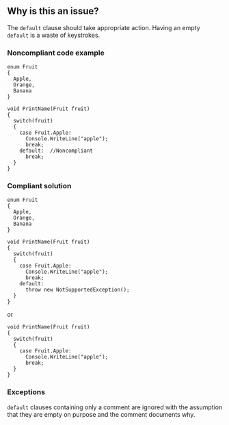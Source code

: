 ## Why is this an issue?

The `default` clause should take appropriate action. Having an empty `default` is a waste of keystrokes.

### Noncompliant code example

    enum Fruit
    {
      Apple,
      Orange,
      Banana
    }
    
    void PrintName(Fruit fruit)
    {
      switch(fruit)
      {
        case Fruit.Apple:
          Console.WriteLine("apple");
          break;
        default:  //Noncompliant
          break;
      }
    }

### Compliant solution

    enum Fruit
    {
      Apple,
      Orange,
      Banana
    }
    
    void PrintName(Fruit fruit)
    {
      switch(fruit)
      {
        case Fruit.Apple:
          Console.WriteLine("apple");
          break;
        default:
          throw new NotSupportedException();
      }
    }

or

    void PrintName(Fruit fruit)
    {
      switch(fruit)
      {
        case Fruit.Apple:
          Console.WriteLine("apple");
          break;
      }
    }

### Exceptions

`default` clauses containing only a comment are ignored with the assumption that they are empty on purpose and the comment documents
why.